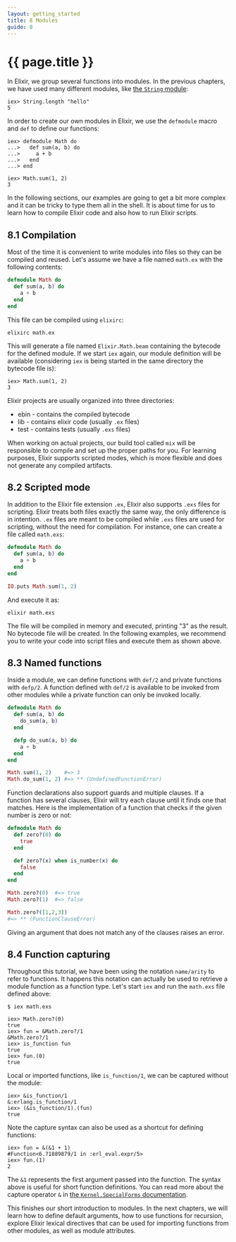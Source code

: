 ```yaml
---
layout: getting_started
title: 8 Modules
guide: 8
---
```


# {{ page.title }}

In Elixir, we group several functions into modules. In the previous chapters, we have used many different modules, like [the `String` module](/docs/stable/String.html):

```iex
iex> String.length "hello"
5
```

In order to create our own modules in Elixir, we use the `defmodule` macro and `def` to define our functions:

```iex
iex> defmodule Math do
...>   def sum(a, b) do
...>     a + b
...>   end
...> end

iex> Math.sum(1, 2)
3
```

In the following sections, our examples are going to get a bit more complex and it can be tricky to type them all in the shell. It is about time for us to learn how to compile Elixir code and also how to run Elixir scripts.

## 8.1 Compilation

Most of the time it is convenient to write modules into files so they can be compiled and reused. Let's assume we have a file named `math.ex` with the following contents:

```elixir
defmodule Math do
  def sum(a, b) do
    a + b
  end
end
```

This file can be compiled using `elixirc`:

    elixirc math.ex

This will generate a file named `Elixir.Math.beam` containing the bytecode for the defined module. If we start `iex` again, our module definition will be available (considering `iex` is being started in the same directory the bytecode file is):

```iex
iex> Math.sum(1, 2)
3
```

Elixir projects are usually organized into three directories:

* ebin - contains the compiled bytecode
* lib - contains elixir code (usually `.ex` files)
* test - contains tests (usually `.exs` files)

When working on actual projects, our build tool called `mix` will be responsible to compile and set up the proper paths for you. For learning purposes, Elixir supports scripted modes, which is more flexible and does not generate any compiled artifacts.

## 8.2 Scripted mode

In addition to the Elixir file extension `.ex`, Elixir also supports `.exs` files for scripting. Elixir treats both files exactly the same way, the only difference is in intention. `.ex` files are meant to be compiled while `.exs` files are used for scripting, without the need for compilation. For instance, one can create a file called `math.exs`:

```elixir
defmodule Math do
  def sum(a, b) do
    a + b
  end
end

IO.puts Math.sum(1, 2)
```

And execute it as:

    elixir math.exs

The file will be compiled in memory and executed, printing "3" as the result. No bytecode file will be created. In the following examples, we recommend you to write your code into script files and execute them as shown above.

## 8.3 Named functions

Inside a module, we can define functions with `def/2` and private functions with `defp/2`. A function defined with `def/2` is available to be invoked from other modules while a private function can only be invoked locally.

```elixir
defmodule Math do
  def sum(a, b) do
    do_sum(a, b)
  end

  defp do_sum(a, b) do
    a + b
  end
end

Math.sum(1, 2)    #=> 3
Math.do_sum(1, 2) #=> ** (UndefinedFunctionError)
```

Function declarations also support guards and multiple clauses. If a function has several clauses, Elixir will try each clause until it finds one that matches. Here is the implementation of a function that checks if the given number is zero or not:

```elixir
defmodule Math do
  def zero?(0) do
    true
  end

  def zero?(x) when is_number(x) do
    false
  end
end

Math.zero?(0)  #=> true
Math.zero?(1)  #=> false

Math.zero?([1,2,3])
#=> ** (FunctionClauseError)
```

Giving an argument that does not match any of the clauses raises an error.

## 8.4 Function capturing

Throughout this tutorial, we have been using the notation `name/arity` to refer to functions. It happens this notation can actually be used to retrieve a module function as a function type. Let's start `iex` and run the `math.exs` file defined above:

    $ iex math.exs

```iex
iex> Math.zero?(0)
true
iex> fun = &Math.zero?/1
&Math.zero?/1
iex> is_function fun
true
iex> fun.(0)
true
````

Local or imported functions, like `is_function/1`, we can be captured without the module:

```iex
iex> &is_function/1
&:erlang.is_function/1
iex> (&is_function/1).(fun)
true
```

Note the capture syntax can also be used as a shortcut for defining functions:

```iex
iex> fun = &(&1 + 1)
#Function<6.71889879/1 in :erl_eval.expr/5>
iex> fun.(1)
2
```

The `&1` represents the first argument passed into the function. The syntax above is useful for short function definitions. You can read more about the capture operator `&` in [the `Kernel.SpecialForms` documentation](/docs/stable/Kernel.SpecialForms.html).

This finishes our short introduction to modules. In the next chapters, we will learn how to define default arguments, how to use functions for recursion, explore Elixir lexical directives that can be used for importing functions from other modules, as well as module attributes.
